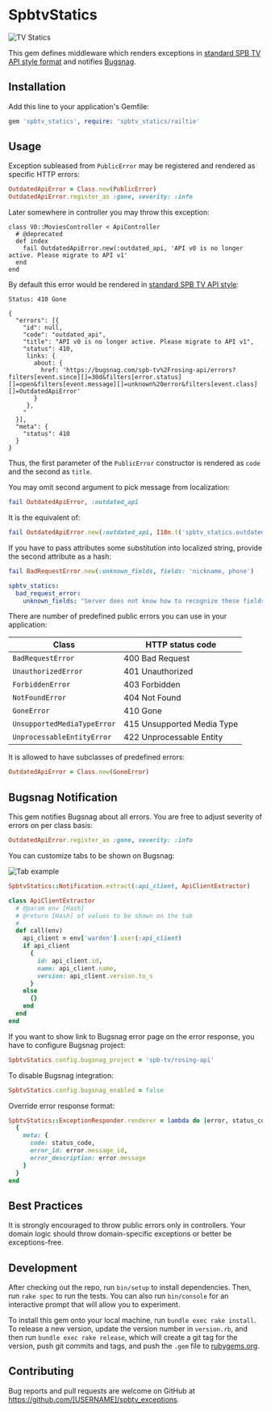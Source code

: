 # SpbtvStatics

![TV Statics](https://habrastorage.org/files/6ca/008/f52/6ca008f5290043daa94f705da21b6c6a.jpg)

This gem defines middleware which renders exceptions in [standard SPB TV API style format](http://doc.dev.spbtv.com/rosing/client_api_overview.html#errors)
and notifies [Bugsnag](http://bugsnag.com).

## Installation

Add this line to your application's Gemfile:

```ruby
gem 'spbtv_statics', require: 'spbtv_statics/railtie'
```

## Usage

Exception subleased from `PublicError` may be registered and rendered as specific HTTP errors:

```ruby
OutdatedApiError = Class.new(PublicError)
OutdatedApiError.register_as :gone, severity: :info
```

Later somewhere in controller you may throw this exception:

```
class V0::MoviesController < ApiController
  # @deprecated
  def index
    fail OutdatedApiError.new(:outdated_api, 'API v0 is no longer active. Please migrate to API v1'
  end
end
```

By default this error would be rendered in [standard SPB TV API style](http://doc.dev.spbtv.com/rosing/client_api_overview.html#errors):


```httph
Status: 410 Gone

{
  "errors": [{
    "id": null,
    "code": "outdated_api",
    "title": "API v0 is no longer active. Please migrate to API v1",
    "status": 410,
     links: {
       about: {
         href: 'https://bugsnag.com/spb-tv%2Frosing-api/errors?filters[event.since][]=30d&filters[error.status][]=open&filters[event.message][]=unknown%20error&filters[event.class][]=OutdatedApiError'
       }
     },
    "
  }],
  "meta": {
    "status": 410
  }
}
```

Thus, the first parameter of the `PublicError` constructor is rendered as `code` and the second as `title`.

You may omit second argument to pick message from localization:

```ruby
fail OutdatedApiError, :outdated_api
```

It is the equivalent of:

```ruby
fail OutdatedApiError.new(:outdated_api, I18n.t('spbtv_statics.outdated_api_error.outdated_api'))
```

If you have to pass attributes some substitution into localized string, provide the second attribute as a hash:

```ruby
fail BadRequestError.new(:unknown_fields, fields: 'nickname, phone')
```

```yaml
spbtv_statics:
  bad_request_error:
    unknown_fields: "Server does not know how to recognize these fields: %{fields}"
```

There are number of predefined public errors you can use in your application:

Class                      | HTTP status code
---------------------------|------------------------------
`BadRequestError`          | 400 Bad Request
`UnauthorizedError`        | 401 Unauthorized
`ForbiddenError`           | 403 Forbidden
`NotFoundError`            | 404 Not Found
`GoneError`                | 410 Gone
`UnsupportedMediaTypeError`| 415 Unsupported Media Type
`UnprocessableEntityError` | 422 Unprocessable Entity

It is allowed to have subclasses of predefined errors:

```ruby
OutdatedApiError = Class.new(GoneError)
```

## Bugsnag Notification

This gem notifies Bugsnag about all errors. You are free to adjust severity of errors on per class basis:

```ruby
OutdatedApiError.register_as :gone, severity: :info
```

You can customize tabs to be shown on Bugsnag:

![Tab example](https://habrastorage.org/files/bd4/290/75c/bd429075c2604eeaa7ef39ae75fbffe2.png)

```ruby
SpbtvStatics::Notification.extract(:api_client, ApiClientExtractor)

class ApiClientExtractor
  # @param env [Hash]
  # @return [Hash] of values to be shown on the tab
  #
  def call(env)
    api_client = env['warden'].user(:api_client)
    if api_client
      {
        id: api_client.id,
        name: api_client.name,
        version: api_client.version.to_s
      }
    else
      {}
    end
  end
end
```

If you want to show link to Bugsnag error page on the error response, you have to configure Bugsnag project:

```ruby
SpbtvStatics.config.bugsnag_project = 'spb-tv/rosing-api'
```

To disable Bugsnag integration:

```ruby
SpbtvStatics.config.bugsnag_enabled = false
```

Override error response format:

```ruby
SpbtvStatics::ExceptionResponder.renderer = lambda do |error, status_code|
  {
    meta: {
      code: status_code,
      error_id: error.message_id,
      error_description: error.message
    }
  }
end
```

## Best Practices

It is strongly encouraged to throw public errors only in controllers. Your domain logic should throw domain-specific exceptions
or better be exceptions-free.

## Development

After checking out the repo, run `bin/setup` to install dependencies. Then, run `rake spec` to run the tests. You can also run `bin/console` for an interactive prompt that will allow you to experiment.

To install this gem onto your local machine, run `bundle exec rake install`. To release a new version, update the version number in `version.rb`, and then run `bundle exec rake release`, which will create a git tag for the version, push git commits and tags, and push the `.gem` file to [rubygems.org](https://rubygems.org).

## Contributing

Bug reports and pull requests are welcome on GitHub at https://github.com/[USERNAME]/spbtv_exceptions.

